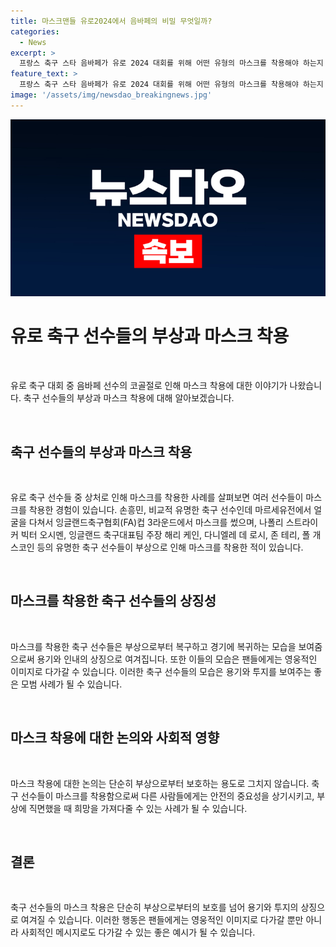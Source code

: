 ```yaml
---
title: 마스크맨들 유로2024에서 음바페의 비밀 무엇일까?
categories:
  - News
excerpt: >
  프랑스 축구 스타 음바페가 유로 2024 대회를 위해 어떤 유형의 마스크를 착용해야 하는지 소셜 미디어에 물었습니다. 음바페는 코 골절로 마스크를 써야 할 상황인데, 비슷한 사례로는 맨체스터 시티의 요스코 그바르디올, 토트넘의 손흥민, 나폴리의 빅터 오시멘, 그리고 해리 케인 등이 있습니다. 이들은 부상 후 마스크를 착용하며 경기에 출전한 경험이 있습니다. 이들의 사례는 음바페와 같은 상황에 있는 선수들에게 영감을 줄 수 있습니다.
feature_text: >
  프랑스 축구 스타 음바페가 유로 2024 대회를 위해 어떤 유형의 마스크를 착용해야 하는지 소셜 미디어에 물었습니다. 음바페는 코 골절로 마스크를 써야 할 상황인데, 비슷한 사례로는 맨체스터 시티의 요스코 그바르디올, 토트넘의 손흥민, 나폴리의 빅터 오시멘, 그리고 해리 케인 등이 있습니다. 이들은 부상 후 마스크를 착용하며 경기에 출전한 경험이 있습니다. 이들의 사례는 음바페와 같은 상황에 있는 선수들에게 영감을 줄 수 있습니다.
image: '/assets/img/newsdao_breakingnews.jpg'
---
```


<p><img src="/assets/img/newsdao_breakingnews.jpg" alt="firstkoreanews 속보" /></p>

<h1 data-ke-size="size26">유로 축구 선수들의 부상과 마스크 착용</h1>

<p data-ke-size="size16">&nbsp;</p>

<p>유로 축구 대회 중 음바페 선수의 코골절로 인해 마스크 착용에 대한 이야기가 나왔습니다. 축구 선수들의 부상과 마스크 착용에 대해 알아보겠습니다.</p>

<p data-ke-size="size16">&nbsp;</p>

<h2 data-ke-size="size26">축구 선수들의 부상과 마스크 착용</h2>

<p data-ke-size="size16">&nbsp;</p>

<p>유로 축구 선수들 중 상처로 인해 마스크를 착용한 사례를 살펴보면 여러 선수들이 마스크를 착용한 경험이 있습니다. 손흥민, 비교적 유명한 축구 선수인데 마르세유전에서 얼굴을 다쳐서 잉글랜드축구협회(FA)컵 3라운드에서 마스크를 썼으며, 나폴리 스트라이커 빅터 오시멘, 잉글랜드 축구대표팀 주장 해리 케인, 다니엘레 데 로시, 존 테리, 폴 개스코인 등의 유명한 축구 선수들이 부상으로 인해 마스크를 착용한 적이 있습니다.</p>

<p data-ke-size="size16">&nbsp;</p>

<h2 data-ke-size="size26">마스크를 착용한 축구 선수들의 상징성</h2>

<p data-ke-size="size16">&nbsp;</p>

<p>마스크를 착용한 축구 선수들은 부상으로부터 복구하고 경기에 복귀하는 모습을 보여줌으로써 용기와 인내의 상징으로 여겨집니다. 또한 이들의 모습은 팬들에게는 영웅적인 이미지로 다가갈 수 있습니다. 이러한 축구 선수들의 모습은 용기와 투지를 보여주는 좋은 모범 사례가 될 수 있습니다.</p>

<p data-ke-size="size16">&nbsp;</p>

<h2 data-ke-size="size26">마스크 착용에 대한 논의와 사회적 영향</h2>

<p data-ke-size="size16">&nbsp;</p>

<p>마스크 착용에 대한 논의는 단순히 부상으로부터 보호하는 용도로 그치지 않습니다. 축구 선수들이 마스크를 착용함으로써 다른 사람들에게는 안전의 중요성을 상기시키고, 부상에 직면했을 때 희망을 가져다줄 수 있는 사례가 될 수 있습니다.</p>

<p data-ke-size="size16">&nbsp;</p>

<h2 data-ke-size="size26">결론</h2>

<p data-ke-size="size16">&nbsp;</p>

<p>축구 선수들의 마스크 착용은 단순히 부상으로부터의 보호를 넘어 용기와 투지의 상징으로 여겨질 수 있습니다. 이러한 행동은 팬들에게는 영웅적인 이미지로 다가갈 뿐만 아니라 사회적인 메시지로도 다가갈 수 있는 좋은 예시가 될 수 있습니다.</p>

<p data-ke-size="size16">&nbsp;</p>

